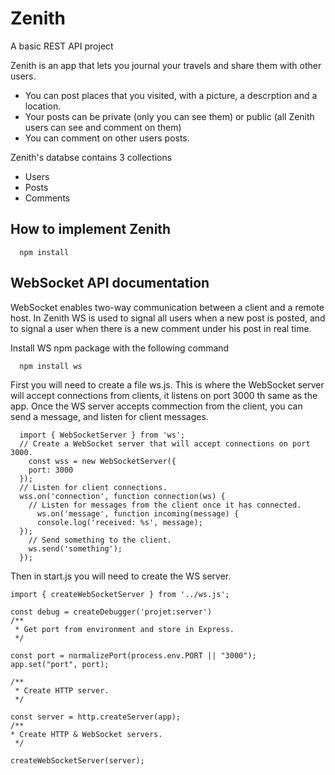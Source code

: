 # Zenith
A basic REST API project

Zenith is an app that lets you journal your travels and share them with other users.

 -  You can post places that you visited, with a picture, a descrption and a location.
 -  Your posts can be private (only you can see them) or public (all Zenith users can see and comment on them)
 -  You can comment on other users posts.
 
Zenith's databse contains 3 collections

 - Users
 - Posts
 - Comments
    
## How to implement Zenith
    
      npm install

## WebSocket API documentation

WebSocket enables two-way communication between a client and a remote host. In Zenith WS is used to signal all users when a new post is posted, and to signal a user when there is a new comment under his post in real time.

Install WS npm package with the following command

      npm install ws
      
First you will need to create a file ws.js. This is where the WebSocket server will accept connections from clients, it listens on port 3000 th same as the app. Once the WS server accepts commection from the client, you can send a message, and listen for client messages.
 
 
      import { WebSocketServer } from 'ws';
      // Create a WebSocket server that will accept connections on port 3000.
        const wss = new WebSocketServer({
        port: 3000
      });
      // Listen for client connections.
      wss.on('connection', function connection(ws) {
        // Listen for messages from the client once it has connected.
          ws.on('message', function incoming(message) {
          console.log('received: %s', message);
      });
        // Send something to the client.
        ws.send('something');
      });

Then in start.js you will need to create the WS server.

	import { createWebSocketServer } from '../ws.js';

	const debug = createDebugger('projet:server')
	/**
	 * Get port from environment and store in Express.
	 */
	
	const port = normalizePort(process.env.PORT || "3000");
	app.set("port", port);
	
	/**
	 * Create HTTP server.
	 */
	
	const server = http.createServer(app);
	/**
 	* Create HTTP & WebSocket servers.
	 */
	 
	createWebSocketServer(server);
